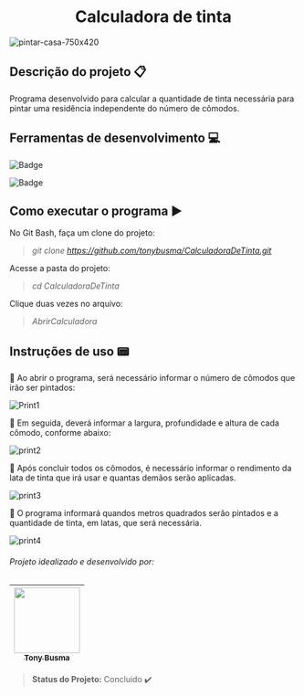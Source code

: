 <h1 align="center"> Calculadora de tinta </h1>

![pintar-casa-750x420](https://user-images.githubusercontent.com/90411176/171513767-bdd31af5-97ab-4ef7-846e-184ba45d4385.png)

## Descrição do projeto :clipboard:

Programa desenvolvido para calcular a quantidade de tinta necessária para pintar uma residência independente do número de cômodos.

## Ferramentas de desenvolvimento :computer:

![Badge](https://img.shields.io/static/v1?label=VScode&message=IDE/editor&color=blue&style=plastic&logo=vsco)

![Badge](https://img.shields.io/static/v1?label=Csharp&message=language&color=yellow&style=plastic&logo=csharp)

## Como executar o programa :arrow_forward:

No Git Bash, faça um clone do projeto:

  > *git clone https://github.com/tonybusma/CalculadoraDeTinta.git*

Acesse a pasta do projeto:

  > *cd CalculadoraDeTinta*

Clique duas vezes no arquivo:

  > *AbrirCalculadora*

## Instruções de uso :pager:

:small_orange_diamond: Ao abrir o programa, será necessário informar o número de cômodos que irão ser pintados:

![Print1](https://user-images.githubusercontent.com/90411176/171512386-3be07b73-c84c-44ee-b73b-4d4c97ebb538.png)

:small_orange_diamond: Em seguida, deverá informar a largura, profundidade e altura de cada cômodo, conforme abaixo:

![print2](https://user-images.githubusercontent.com/90411176/171512422-03b0320d-fb92-4005-bb9d-a8b22d06be4f.png)

:small_orange_diamond: Após concluir todos os cômodos, é necessário informar o rendimento da lata de tinta que irá usar e quantas demãos serão aplicadas.

![print3](https://user-images.githubusercontent.com/90411176/171512460-d3091158-a293-4176-b61b-48faf71f5d22.png)

:small_orange_diamond: O programa informará quandos metros quadrados serão pintados e a quantidade de tinta, em latas, que será necessária.

![print4](https://user-images.githubusercontent.com/90411176/171513367-d2ec9a27-a1fa-4200-9da1-08c4b02bf323.png)

###### Projeto idealizado e desenvolvido por:

[<img src="https://user-images.githubusercontent.com/90411176/171323461-8c149ca3-f61c-4d21-b8b5-04319a5b7189.jpg" width=115 > <br> <sub> Tony Busma </sub>](https://github.com/tonybusma) |
| :---: |

> **Status do Projeto:** Concluido :heavy_check_mark:
